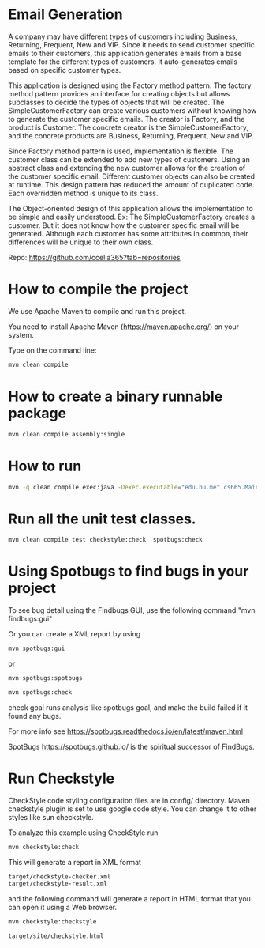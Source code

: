 # Email Generation

A company may have different types of customers including Business, Returning, Frequent, New and VIP. 
Since it needs to send customer specific emails to their customers, this application generates 
emails from a base template for the different types of customers. It auto-generates emails based 
on specific customer types.

This application is designed using the Factory method pattern. The factory method pattern provides 
an interface for creating objects but allows subclasses to decide the types of objects that will 
be created. The SimpleCustomerFactory can create various customers without knowing how to generate 
the customer specific emails. The creator is Factory, and the product is Customer. The concrete 
creator is the SimpleCustomerFactory, and the concrete products are Business, Returning, Frequent, 
New and VIP.

Since Factory method pattern is used, implementation is flexible. The customer class can be extended
to add new types of customers. Using an abstract class and extending the new customer allows for the 
creation of the customer specific email. Different customer objects can also be created at runtime. 
This design pattern has reduced the amount of duplicated code. Each overridden method 
is unique to its class.

The Object-oriented design of this application allows the implementation to be simple and easily 
understood. Ex: The SimpleCustomerFactory creates a customer.  But it does not know how the customer 
specific email will be generated. Although each customer has some attributes in common, their 
differences will be unique to their own class. 

Repo: https://github.com/ccelia365?tab=repositories
  

# How to compile the project

We use Apache Maven to compile and run this project. 

You need to install Apache Maven (https://maven.apache.org/)  on your system. 

Type on the command line: 

```bash
mvn clean compile
```

# How to create a binary runnable package 


```bash
mvn clean compile assembly:single
```


# How to run

```bash
mvn -q clean compile exec:java -Dexec.executable="edu.bu.met.cs665.Main" -Dlog4j.configuration="file:log4j.properties"
```

# Run all the unit test classes.


```bash
mvn clean compile test checkstyle:check  spotbugs:check
```

# Using Spotbugs to find bugs in your project 

To see bug detail using the Findbugs GUI, use the following command "mvn findbugs:gui"

Or you can create a XML report by using  


```bash
mvn spotbugs:gui 
```

or 


```bash
mvn spotbugs:spotbugs
```


```bash
mvn spotbugs:check 
```

check goal runs analysis like spotbugs goal, and make the build failed if it found any bugs. 


For more info see 
https://spotbugs.readthedocs.io/en/latest/maven.html


SpotBugs https://spotbugs.github.io/ is the spiritual successor of FindBugs.


# Run Checkstyle 

CheckStyle code styling configuration files are in config/ directory. Maven checkstyle plugin is set to use google code style. 
You can change it to other styles like sun checkstyle. 

To analyze this example using CheckStyle run 

```bash
mvn checkstyle:check
```

This will generate a report in XML format


```bash
target/checkstyle-checker.xml
target/checkstyle-result.xml
```

and the following command will generate a report in HTML format that you can open it using a Web browser. 

```bash
mvn checkstyle:checkstyle
```

```bash
target/site/checkstyle.html
```




